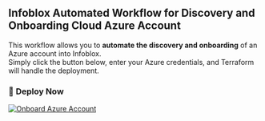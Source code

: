 ## Infoblox Automated Workflow for Discovery and Onboarding Cloud Azure Account  

This workflow allows you to **automate the discovery and onboarding** of an Azure account into Infoblox.  
Simply click the button below, enter your Azure credentials, and Terraform will handle the deployment.

### 🚀 **Deploy Now**

[![Onboard Azure Account](https://img.shields.io/badge/Onboard_Azure-Click_to_Run-blue?style=for-the-badge&logo=azure)](https://github.com/iracic82/Azure_Discovery/actions/workflows/azure-onboard.yml)
